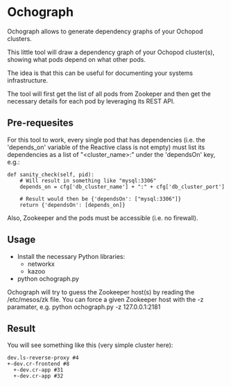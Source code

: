# Ochograph
Ochograph allows to generate dependency graphs of your Ochopod clusters.

This little tool will draw a dependency graph of your Ochopod cluster(s), showing what pods depend on what other pods.

The idea is that this can be useful for documenting your systems infrastructure. 

The tool will first get the list of all pods from Zookeper and then get the necessary details for each pod by leveraging its REST API.

## Pre-requesites
For this tool to work, every single pod that has dependencies (i.e. the 'depends_on' variable of the Reactive class is not empty) must list its dependencies as a list of "<cluster_name>:<port>" under the 'dependsOn' key, e.g.:

```
def sanity_check(self, pid):
	# Will result in something like "mysql:3306"
	depends_on = cfg['db_cluster_name'] + ":" + cfg['db_cluster_port']

	# Result would then be {'dependsOn': ["mysql:3306"]}
	return {'dependsOn': [depends_on]}
```

Also, Zookeeper and the pods must be accessible (i.e. no firewall).

## Usage
- Install the necessary Python libraries:
  - networkx
  - kazoo
- python ochograph.py

Ochograph will try to guess the Zookeeper host(s) by reading the /etc/mesos/zk file. You can force a given Zookeeper host with the -z paramater, e.g. python ochograph.py -z 127.0.0.1:2181

## Result
You will see something like this (very simple cluster here):

```
dev.ls-reverse-proxy #4
+-dev.cr-frontend #8
  +-dev.cr-app #31
  +-dev.cr-app #32
```
